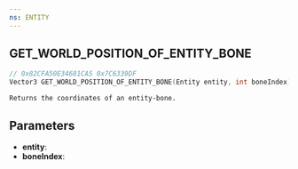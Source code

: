 ```yaml
---
ns: ENTITY
---
```

## GET_WORLD_POSITION_OF_ENTITY_BONE

```c
// 0x82CFA50E34681CA5 0x7C6339DF
Vector3 GET_WORLD_POSITION_OF_ENTITY_BONE(Entity entity, int boneIndex);
```

```
Returns the coordinates of an entity-bone.
```

## Parameters
* **entity**:
* **boneIndex**:
